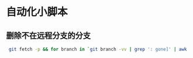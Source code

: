 
# 自动化小脚本

## 删除不在远程分支的分支

```bash
 git fetch -p && for branch in `git branch -vv | grep ': gone]' | awk '{print $1}'`; do git branch -D $branch; done
```
